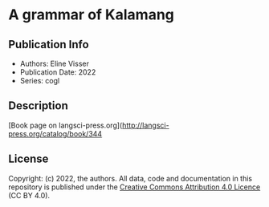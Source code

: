 # A grammar of Kalamang
## Publication Info
- Authors: Eline Visser
- Publication Date: 2022
- Series: cogl
## Description
[Book page on langsci-press.org](http://langsci-press.org/catalog/book/344
## License
Copyright: (c) 2022, the authors.
All data, code and documentation in this repository is published under the [Creative Commons Attribution 4.0 Licence](http://creativecommons.org/licenses/by/4.0/) (CC BY 4.0).
